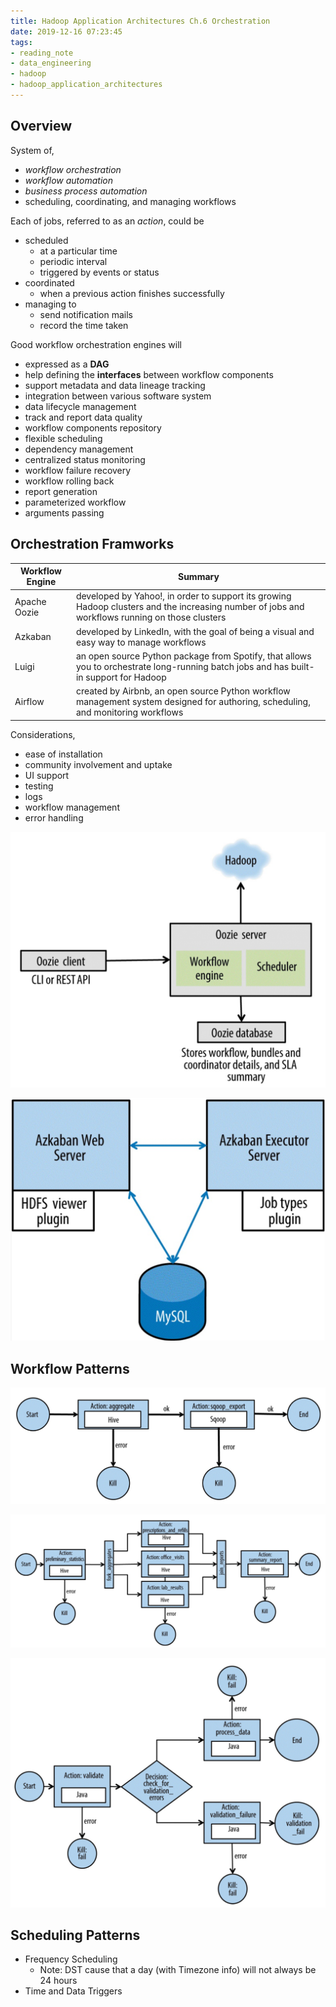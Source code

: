 ```yaml
---
title: Hadoop Application Architectures Ch.6 Orchestration
date: 2019-12-16 07:23:45
tags:
- reading_note
- data_engineering
- hadoop
- hadoop_application_architectures
---
```


## Overview

System of,
- *workflow orchestration*
- *workflow automation*
- *business process automation*
- scheduling, coordinating, and managing workflows

Each of jobs, referred to as an *action*, could be
- scheduled
  - at a particular time
  - periodic interval
  - triggered by events or status
- coordinated
  - when a previous action finishes successfully
- managing to
  - send notification mails
  - record the time taken

Good workflow orchestration engines will
- expressed as a **DAG**
- help defining the **interfaces** between workflow components
- support metadata and data lineage tracking
- integration between various software system
- data lifecycle management
- track and report data quality
- workflow components repository
- flexible scheduling
- dependency management
- centralized status monitoring
- workflow failure recovery
- workflow rolling back
- report generation
- parameterized workflow
- arguments passing

## Orchestration Framworks

| Workflow Engine | Summary |
|---|---|
| Apache Oozie | developed by Yahoo!, in order to support its growing Hadoop clusters and the increasing number of jobs and workflows running on those clusters |
| Azkaban | developed by LinkedIn, with the goal of being a visual and easy way to manage workflows |
| Luigi | an open source Python package from Spotify, that allows you to orchestrate long-running batch jobs and has built-in support for Hadoop |
| Airflow | created by Airbnb, an open source Python workflow management system designed for authoring, scheduling, and monitoring workflows |


Considerations,
- ease of installation
- community involvement and uptake
- UI support
- testing
- logs
- workflow management
- error handling

![Oozie Architecture](https://github.com/weasellin/docker-hexo/raw/master/source/_posts/Hadoop-Application-Architectures-Ch-6-Orchestration/oozie_architecture.png)

![Azkaban Architecture](https://github.com/weasellin/docker-hexo/raw/master/source/_posts/Hadoop-Application-Architectures-Ch-6-Orchestration/azkaban_architecture.png)

## Workflow Patterns

![Point-to-Point Workflow](https://github.com/weasellin/docker-hexo/raw/master/source/_posts/Hadoop-Application-Architectures-Ch-6-Orchestration/point_to_point_workflow.png)

![Fan-out Workflow](https://github.com/weasellin/docker-hexo/raw/master/source/_posts/Hadoop-Application-Architectures-Ch-6-Orchestration/fan_out_workflow.png)

![Capture-and-Decision Workflow](https://github.com/weasellin/docker-hexo/raw/master/source/_posts/Hadoop-Application-Architectures-Ch-6-Orchestration/capture_decision_workflow.png)

## Scheduling Patterns

- Frequency Scheduling
  - Note: DST cause that a day (with Timezone info) will not always be 24 hours
- Time and Data Triggers
